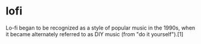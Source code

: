 # lofi
Lo-fi began to be recognized as a style of popular music in the 1990s, when it became alternately referred to as DIY music (from "do it yourself").[1]
